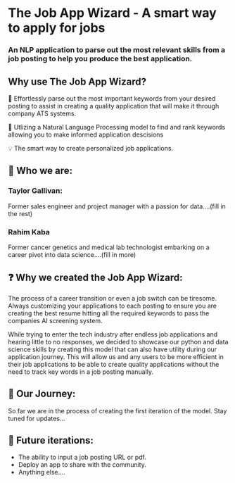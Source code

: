 # The Job App Wizard - A smart way to apply for jobs
### An NLP application to parse out the most relevant skills from a job posting to help you produce the best application.

## Why use The Job App Wizard?
🎯 Effortlessly parse out the most important keywords from your desired posting to assist in creating a quality application that will make it through company ATS systems.

🧠 Utlizing a Natural Language Processing model to find and rank keywords allowing you to make informed application descisions

💡 The smart way to create personalized job applications.

## 👋 Who we are:

### Taylor Gallivan:
Former sales engineer and project manager with a passion for data....(fill in the rest)

### Rahim Kaba
Former cancer genetics and medical lab technologist embarking on a career pivot into data science....(fill in more)

## ❓ Why we created the Job App Wizard:

The process of a career transition or even a job switch can be tiresome. Always customizing your applications to each posting to ensure you are creating the best resume hitting all the required keywords to pass the companies AI screening system. 

While trying to enter the tech industry after endless job applications and hearing little to no responses, we decided to showcase our python and data science skills by creating this model that can also have utility during our application journey. This will allow us and any users to be more efficient in their job applications to be able to create quality applications without the need to track key words in a job posting manually.

## 🚐 Our Journey:

So far we are in the process of creating the first iteration of the model. Stay tuned for updates...

## 🔮 Future iterations:

- The ability to input a job posting URL or pdf.
- Deploy an app to share with the community.
- Anything else....





